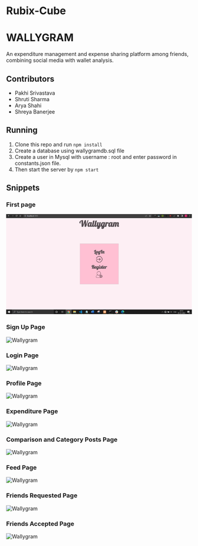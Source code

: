 # Rubix-Cube
# WALLYGRAM

An expenditure management and expense sharing platform among friends, combining social media with wallet analysis.

## Contributors
* Pakhi Srivastava
* Shruti Sharma
* Arya Shahi
* Shreya Banerjee


## Running

1.  Clone this repo and run `npm install`
2.  Create a database using wallygramdb.sql file
3.  Create a user in Mysql with username : root and enter password in constants.json file.
4.  Then start the server by `npm start`


## Snippets

### First page
![Wallygram](https://github.com/arya177/Rubix-Cube/blob/main/Images/1.PNG)

### Sign Up Page
![Wallygram](public/images/signup.PNG)

### Login Page
![Wallygram](public/images/login.PNG)

### Profile Page
![Wallygram](public/images/profile.PNG)

### Expenditure Page
![Wallygram](public/images/expenditure.PNG)

### Comparison and Category Posts Page
![Wallygram](public/images/posts.PNG)

### Feed Page
![Wallygram](public/images/feed.PNG)

### Friends Requested Page
![Wallygram](public/images/fr.PNG)

### Friends Accepted Page
![Wallygram](public/images/fa.PNG)
